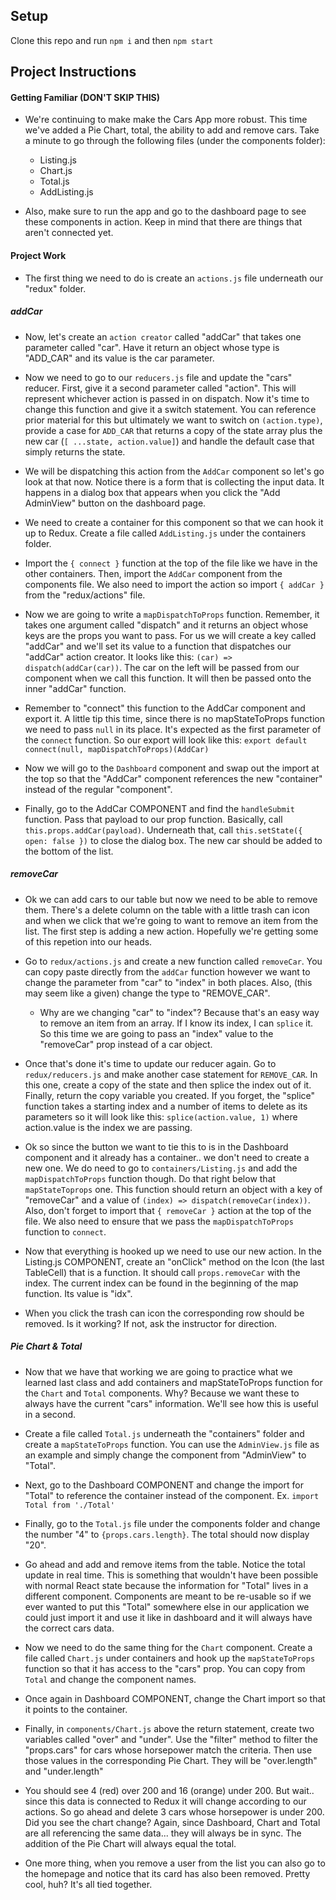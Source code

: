 ## Setup

Clone this repo and run `npm i` and then `npm start`

## Project Instructions

#### Getting Familiar (DON'T SKIP THIS)

* We're continuing to make make the Cars App more robust. This time we've added a Pie Chart, total, the ability to add and remove cars. Take a minute to go through the following files (under the components folder):
    * Listing.js
    * Chart.js
    * Total.js
    * AddListing.js

* Also, make sure to run the app and go to the dashboard page to see these components in action. Keep in mind that there are things that aren't connected yet. 

#### Project Work

* The first thing we need to do is create an `actions.js` file underneath our "redux" folder.

##### addCar

* Now, let's create an `action creator` called "addCar" that takes one parameter called "car". Have it return an object whose type is "ADD_CAR" and its value is the car parameter.

* Now we need to go to our `reducers.js` file and update the "cars" reducer. First, give it a second parameter called "action". This will represent whichever action is passed in on dispatch. Now it's time to change this function and give it a switch statement. You can reference prior material for this but ultimately we want to switch on `(action.type)`, provide a case for `ADD_CAR` that returns a copy of the state array plus the new car (`[ ...state, action.value]`) and handle the default case that simply returns the state.

* We will be dispatching this action from the `AddCar` component so let's go look at that now. Notice there is a form that is collecting the input data. It happens in a dialog box that appears when you click the "Add AdminView" button on the dashboard page.

* We need to create a container for this component so that we can hook it up to Redux. Create a file called `AddListing.js` under the containers folder.

* Import the `{ connect }` function at the top of the file like we have in the other containers. Then, import the `AddCar` component from the components file. We also need to import the action so import `{ addCar }` from the "redux/actions" file.

* Now we are going to write a `mapDispatchToProps` function. Remember, it takes one argument called "dispatch" and it returns an object whose keys are the props you want to pass. For us we will create a key called "addCar" and we'll set its value to a function that dispatches our "addCar" action creator. It looks like this: `(car) => dispatch(addCar(car))`. The car on the left will be passed from our component when we call this function. It will then be passed onto the inner "addCar" function.

* Remember to "connect" this function to the AddCar component and export it. A little tip this time, since there is no mapStateToProps function we need to pass `null` in its place. It's expected as the first parameter of the `connect` function. So our export will look like this: `export default connect(null, mapDispatchToProps)(AddCar)`

* Now we will go to the `Dashboard` component and swap out the import at the top so that the "AddCar" component references the new "container" instead of the regular "component".

* Finally, go to the AddCar COMPONENT and find the `handleSubmit` function. Pass that payload to our prop function. Basically, call `this.props.addCar(payload)`. Underneath that, call `this.setState({ open: false })` to close the dialog box. The new car should be added to the bottom of the list.

##### removeCar

* Ok we can add cars to our table but now we need to be able to remove them. There's a delete column on the table with a little trash can icon and when we click that we're going to want to remove an item from the list. The first step is adding a new action. Hopefully we're getting some of this repetion into our heads. 

* Go to `redux/actions.js` and create a new function called `removeCar`. You can copy paste directly from the `addCar` function however we want to change the parameter from "car" to "index" in both places. Also, (this may seem like a given) change the type to "REMOVE_CAR".
    * Why are we changing "car" to "index"? Because that's an easy way to remove an item from an array. If I know its index, I can `splice` it. So this time we are going to pass an "index" value to the "removeCar" prop instead of a car object.

* Once that's done it's time to update our reducer again. Go to `redux/reducers.js` and make another case statement for `REMOVE_CAR`. In this one, create a copy of the state and then splice the index out of it. Finally, return the copy variable you created. If you forget, the "splice" function takes a starting index and a number of items to delete as its parameters so it will look like this: `splice(action.value, 1)` where action.value is the index we are passing.

* Ok so since the button we want to tie this to is in the Dashboard component and it already has a container.. we don't need to create a new one. We do need to go to `containers/Listing.js` and add the `mapDispatchToProps` function though. Do that right below that `mapStateToprops` one. This function should return an object with a key of "removeCar" and a value of `(index) => dispatch(removeCar(index))`. Also, don't forget to import that `{ removeCar }` action at the top of the file. We also need to ensure that we pass the `mapDispatchToProps` function to `connect`.

* Now that everything is hooked up we need to use our new action. In the Listing.js COMPONENT, create an "onClick" method on the Icon (the last TableCell) that is a function. It should call `props.removeCar` with the index. The current index can be found in the beginning of the map function. Its value is "idx".

* When you click the trash can icon the corresponding row should be removed. Is it working? If not, ask the instructor for direction.

##### Pie Chart & Total

* Now that we have that working we are going to practice what we learned last class and add containers and mapStateToProps function for the `Chart` and `Total` components. Why? Because we want these to always have the current "cars" information. We'll see how this is useful in a second.

* Create a file called `Total.js` underneath the "containers" folder and create a `mapStateToProps` function. You can use the `AdminView.js` file as an example and simply change the component from "AdminView" to "Total".

* Next, go to the Dashboard COMPONENT and change the import for "Total" to reference the container instead of the component. Ex. `import Total from './Total'`

* Finally, go to the `Total.js` file under the components folder and change the number "4" to `{props.cars.length}`. The total should now display "20".

* Go ahead and add and remove items from the table. Notice the total update in real time. This is something that wouldn't have been possible with normal React state because the information for "Total" lives in a different component. Components are meant to be re-usable so if we ever wanted to put this "Total" somewhere else in our application we could just import it and use it like in dashboard and it will always have the correct cars data.

* Now we need to do the same thing for the `Chart` component. Create a file called `Chart.js` under containers and hook up the `mapStateToProps` function so that it has access to the "cars" prop. You can copy from `Total` and change the component names.

* Once again in Dashboard COMPONENT, change the Chart import so that it points to the container.

* Finally, in `components/Chart.js` above the return statement, create two variables called "over" and "under". Use the "filter" method to filter the "props.cars" for cars whose horsepower match the criteria. Then use those values in the corresponding Pie Chart. They will be "over.length" and "under.length"

* You should see 4 (red) over 200 and 16 (orange) under 200. But wait.. since this data is connected to Redux it will change according to our actions. So go ahead and delete 3 cars whose horsepower is under 200. Did you see the chart change? Again, since Dashboard, Chart and Total are all referencing the same data... they will always be in sync. The addition of the Pie Chart will always equal the total.

* One more thing, when you remove a user from the list you can also go to the homepage and notice that its card has also been removed. Pretty cool, huh? It's all tied together.
